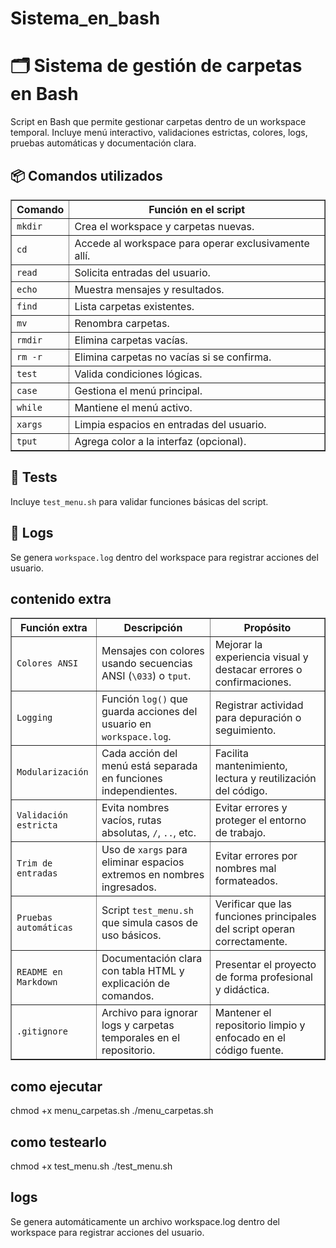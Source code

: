 # Sistema_en_bash

# 🗂️ Sistema de gestión de carpetas en Bash

Script en Bash que permite gestionar carpetas dentro de un workspace temporal. Incluye menú interactivo, validaciones estrictas, colores, logs, pruebas automáticas y documentación clara.

## 📦 Comandos utilizados

<table border="1" cellpadding="6" cellspacing="0">
  <thead>
    <tr>
      <th>Comando</th>
      <th>Función en el script</th>
    </tr>
  </thead>
  <tbody>
    <tr><td><code>mkdir</code></td><td>Crea el workspace y carpetas nuevas.</td></tr>
    <tr><td><code>cd</code></td><td>Accede al workspace para operar exclusivamente allí.</td></tr>
    <tr><td><code>read</code></td><td>Solicita entradas del usuario.</td></tr>
    <tr><td><code>echo</code></td><td>Muestra mensajes y resultados.</td></tr>
    <tr><td><code>find</code></td><td>Lista carpetas existentes.</td></tr>
    <tr><td><code>mv</code></td><td>Renombra carpetas.</td></tr>
    <tr><td><code>rmdir</code></td><td>Elimina carpetas vacías.</td></tr>
    <tr><td><code>rm -r</code></td><td>Elimina carpetas no vacías si se confirma.</td></tr>
    <tr><td><code>test</code></td><td>Valida condiciones lógicas.</td></tr>
    <tr><td><code>case</code></td><td>Gestiona el menú principal.</td></tr>
    <tr><td><code>while</code></td><td>Mantiene el menú activo.</td></tr>
    <tr><td><code>xargs</code></td><td>Limpia espacios en entradas del usuario.</td></tr>
    <tr><td><code>tput</code></td><td>Agrega color a la interfaz (opcional).</td></tr>
  </tbody>
</table>

## 🧪 Tests

Incluye `test_menu.sh` para validar funciones básicas del script.

## 📜 Logs

Se genera `workspace.log` dentro del workspace para registrar acciones del usuario.

## contenido extra

<table border="1" cellpadding="6" cellspacing="0">
  <thead>
    <tr>
      <th>Función extra</th>
      <th>Descripción</th>
      <th>Propósito</th>
    </tr>
  </thead>
  <tbody>
    <tr>
      <td><code>Colores ANSI</code></td>
      <td>Mensajes con colores usando secuencias ANSI (<code>\033</code>) o <code>tput</code>.</td>
      <td>Mejorar la experiencia visual y destacar errores o confirmaciones.</td>
    </tr>
    <tr>
      <td><code>Logging</code></td>
      <td>Función <code>log()</code> que guarda acciones del usuario en <code>workspace.log</code>.</td>
      <td>Registrar actividad para depuración o seguimiento.</td>
    </tr>
    <tr>
      <td><code>Modularización</code></td>
      <td>Cada acción del menú está separada en funciones independientes.</td>
      <td>Facilita mantenimiento, lectura y reutilización del código.</td>
    </tr>
    <tr>
      <td><code>Validación estricta</code></td>
      <td>Evita nombres vacíos, rutas absolutas, <code>/</code>, <code>..</code>, etc.</td>
      <td>Evitar errores y proteger el entorno de trabajo.</td>
    </tr>
    <tr>
      <td><code>Trim de entradas</code></td>
      <td>Uso de <code>xargs</code> para eliminar espacios extremos en nombres ingresados.</td>
      <td>Evitar errores por nombres mal formateados.</td>
    </tr>
    <tr>
      <td><code>Pruebas automáticas</code></td>
      <td>Script <code>test_menu.sh</code> que simula casos de uso básicos.</td>
      <td>Verificar que las funciones principales del script operan correctamente.</td>
    </tr>
    <tr>
      <td><code>README en Markdown</code></td>
      <td>Documentación clara con tabla HTML y explicación de comandos.</td>
      <td>Presentar el proyecto de forma profesional y didáctica.</td>
    </tr>
    <tr>
      <td><code>.gitignore</code></td>
      <td>Archivo para ignorar logs y carpetas temporales en el repositorio.</td>
      <td>Mantener el repositorio limpio y enfocado en el código fuente.</td>
    </tr>
  </tbody>
</table>

## como ejecutar

chmod +x menu_carpetas.sh
./menu_carpetas.sh

## como testearlo

chmod +x test_menu.sh
./test_menu.sh

## logs 

Se genera automáticamente un archivo workspace.log dentro del workspace para registrar acciones del usuario.

